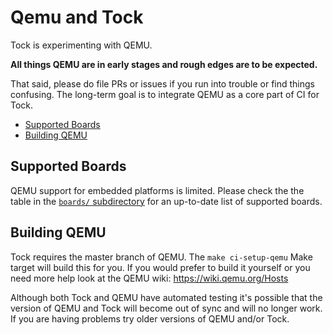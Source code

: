 Qemu and Tock
=============

Tock is experimenting with QEMU.

**All things QEMU are in early stages and rough edges are to be expected.**

That said, please do file PRs or issues if you run into trouble or find things
confusing. The long-term goal is to integrate QEMU as a core part of CI for Tock.

<!-- npm i -g markdown-toc; markdown-toc -i Qemu.md -->

<!-- toc -->

<!-- Build table of contents with tools/toc.sh -->

- [Supported Boards](#supported-boards)
- [Building QEMU](#building-qemu)

<!-- tocstop -->

## Supported Boards

QEMU support for embedded platforms is limited. Please check the the table in
the [`boards/` subdirectory](../boards/README.md) for an up-to-date list of
supported boards.

## Building QEMU

Tock requires the master branch of QEMU. The `make ci-setup-qemu` Make target
will build this for you. If you would prefer to build it yourself or you need
more help look at the QEMU wiki: https://wiki.qemu.org/Hosts

Although both Tock and QEMU have automated testing it's possible that the version
of QEMU and Tock will become out of sync and will no longer work. If you are having
problems try older versions of QEMU and/or Tock.
